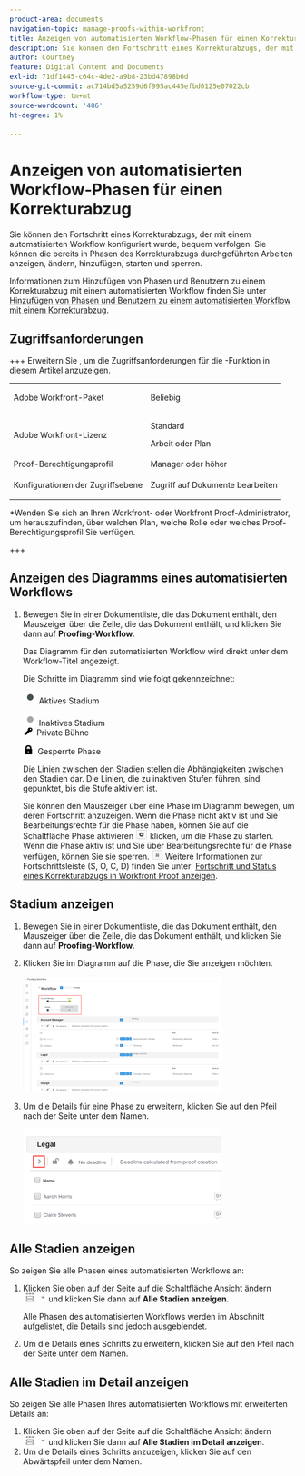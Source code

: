 ```yaml
---
product-area: documents
navigation-topic: manage-proofs-within-workfront
title: Anzeigen von automatisierten Workflow-Phasen für einen Korrekturabzug
description: Sie können den Fortschritt eines Korrekturabzugs, der mit einem automatisierten Workflow konfiguriert wurde, bequem verfolgen. Sie können die bereits in Phasen des Korrekturabzugs durchgeführten Arbeiten anzeigen, ändern, hinzufügen, starten und sperren.
author: Courtney
feature: Digital Content and Documents
exl-id: 71df1445-c64c-4de2-a9b8-23bd47898b6d
source-git-commit: ac714bd5a5259d6f995ac445efbd0125e07022cb
workflow-type: tm+mt
source-wordcount: '486'
ht-degree: 1%

---
```


# Anzeigen von automatisierten Workflow-Phasen für einen Korrekturabzug

Sie können den Fortschritt eines Korrekturabzugs, der mit einem automatisierten Workflow konfiguriert wurde, bequem verfolgen. Sie können die bereits in Phasen des Korrekturabzugs durchgeführten Arbeiten anzeigen, ändern, hinzufügen, starten und sperren.

Informationen zum Hinzufügen von Phasen und Benutzern zu einem Korrekturabzug mit einem automatisierten Workflow finden Sie unter [Hinzufügen von Phasen und Benutzern zu einem automatisierten Workflow mit einem Korrekturabzug](../../../review-and-approve-work/proofing/managing-proofs-within-workfront/add-stages-users-to-automated-workflow-proof.md).

## Zugriffsanforderungen

+++ Erweitern Sie , um die Zugriffsanforderungen für die -Funktion in diesem Artikel anzuzeigen.

<table style="table-layout:auto"> 
 <col> 
 <col> 
 <tbody> 
  <tr> 
   <td role="rowheader">Adobe Workfront-Paket</td> 
   <td>
   <p>Beliebig</p>
   </td> 
  </tr> 
  <tr> 
   <td role="rowheader">Adobe Workfront-Lizenz</td> 
   <td>
   <p>Standard</p >
   <p>Arbeit oder Plan</p>
   </td> 
  </tr> 
  <tr> 
   <td role="rowheader">Proof-Berechtigungsprofil </td> 
   <td>Manager oder höher</td> 
  </tr> 
  <tr> 
   <td role="rowheader">Konfigurationen der Zugriffsebene</td> 
   <td> <p>Zugriff auf Dokumente bearbeiten</p></td> 
  </tr> 
 </tbody> 
</table>

&#42;Wenden Sie sich an Ihren Workfront- oder Workfront Proof-Administrator, um herauszufinden, über welchen Plan, welche Rolle oder welches Proof-Berechtigungsprofil Sie verfügen.

+++

## Anzeigen des Diagramms eines automatisierten Workflows

1. Bewegen Sie in einer Dokumentliste, die das Dokument enthält, den Mauszeiger über die Zeile, die das Dokument enthält, und klicken Sie dann auf **Proofing-Workflow**.

   Das Diagramm für den automatisierten Workflow wird direkt unter dem Workflow-Titel angezeigt.

   Die Schritte im Diagramm sind wie folgt gekennzeichnet:

   ![dot.png](assets/dot.png) Aktives Stadium

   ![gray_dot.png](assets/grey-dot.png) Inaktives Stadium\
   ![sbw-key-icon.png](assets/sbw-key-icon.png)  Private Bühne

   ![sbw-padlock-icon.png](assets/sbw-padlock-icon.png)  Gesperrte Phase

   Die Linien zwischen den Stadien stellen die Abhängigkeiten zwischen den Stadien dar. Die Linien, die zu inaktiven Stufen führen, sind gepunktet, bis die Stufe aktiviert ist.

   Sie können den Mauszeiger über eine Phase im Diagramm bewegen, um deren Fortschritt anzuzeigen. Wenn die Phase nicht aktiv ist und Sie Bearbeitungsrechte für die Phase haben, können Sie auf die Schaltfläche Phase aktivieren ![Phase aktivieren](assets/activate-stage-btn.png) klicken, um die Phase zu starten. Wenn die Phase aktiv ist und Sie über Bearbeitungsrechte für die Phase verfügen, können Sie sie sperren. ![Phase sperren](assets/lock-stage-btn.png) Weitere Informationen zur Fortschrittsleiste (S, O, C, D) finden Sie unter  [Fortschritt und Status eines Korrekturabzugs in Workfront Proof anzeigen](../../../workfront-proof/wp-work-proofsfiles/manage-your-work/view-progress-and-status-of-proof.md).

## Stadium anzeigen

1. Bewegen Sie in einer Dokumentliste, die das Dokument enthält, den Mauszeiger über die Zeile, die das Dokument enthält, und klicken Sie dann auf **Proofing-Workflow**.
1. Klicken Sie im Diagramm auf die Phase, die Sie anzeigen möchten.

   ![Anzeigen des Stadiendiagramms](assets/view-stage-diagram-350x204.png)

1. Um die Details für eine Phase zu erweitern, klicken Sie auf den Pfeil nach der Seite unter dem Namen.

   ![Staging-Details](assets/stage-details-caret-350x167.png)

## Alle Stadien anzeigen

So zeigen Sie alle Phasen eines automatisierten Workflows an:

1. Klicken Sie oben auf der Seite auf die Schaltfläche Ansicht ändern ![Ansicht ändern](assets/change-view-btn.png) und klicken Sie dann auf **Alle Stadien anzeigen**.

   Alle Phasen des automatisierten Workflows werden im Abschnitt aufgelistet, die Details sind jedoch ausgeblendet.

1. Um die Details eines Schritts zu erweitern, klicken Sie auf den Pfeil nach der Seite unter dem Namen.

## Alle Stadien im Detail anzeigen

So zeigen Sie alle Phasen Ihres automatisierten Workflows mit erweiterten Details an:

1. Klicken Sie oben auf der Seite auf die Schaltfläche Ansicht ändern ![Ansicht ändern](assets/change-view-btn.png) und klicken Sie dann auf **Alle Stadien im Detail anzeigen**.
1. Um die Details eines Schritts anzuzeigen, klicken Sie auf den Abwärtspfeil unter dem Namen.
